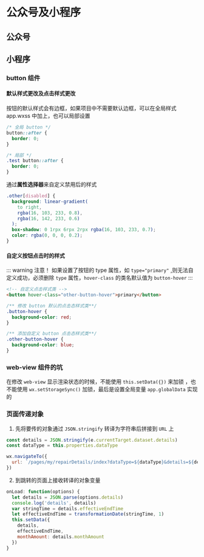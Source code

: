 # 公众号及小程序

## 公众号

## 小程序

### button 组件

#### 默认样式更改及点击样式更改

按钮的默认样式会有边框，如果项目中不需要默认边框，可以在全局样式 app.wxss 中加上，也可以局部设置

```css
/* 全局 button */
button::after {
  border: 0;
}

/* 局部 */
.test button::after {
  border: 0;
}
```

通过**属性选择器**来自定义禁用后的样式

```css
.other[disabled] {
  background: linear-gradient(
    to right,
    rgba(16, 103, 233, 0.8),
    rgba(16, 142, 233, 0.6)
  );
  box-shadow: 0 1rpx 6rpx 2rpx rgba(16, 103, 233, 0.7);
  color: rgba(0, 0, 0, 0.2);
}
```

#### 自定义按钮点击时的样式

::: warning 注意！
如果设置了按钮的 type 属性，如 `type="primary"` ,则无法自定义成功，必须删除 `type` 属性，`hover-class` 的类名默认值为 `button-hover`
:::

```html
<!-- 自定义点击样式类 -->
<button hover-class="other-button-hover">primary</button>
```

```css
/** 修改 button 默认的点击态样式类**/
.button-hover {
  background-color: red;
}

/** 添加自定义 button 点击态样式类**/
.other-button-hover {
  background-color: blue;
}
```

### web-view 组件的坑

在修改 `web-view` 显示渲染状态的时候，不能使用 `this.setData({})` 来加锁 ，也不能使用 `wx.setStorageSync()` 加锁，最后是设置全局变量 `app.globalData` 实现的

### 页面传递对象

1. 先将要传的对象通过 `JSON.stringify` 转译为字符串后拼接到 `URL` 上

```js
const details = JSON.stringify(e.currentTarget.dataset.details)
const dataType = this.properties.dataType

wx.navigateTo({
  url: `/pages/my/repairDetails/index?dataType=${dataType}&details=${details}`
})
```

2. 到跳转的页面上接收转译的对象变量

```js
onLoad: function(options) {
  let details = JSON.parse(options.details)
  console.log('details', details)
  var stringTime = details.effectiveEndTime
  let effectiveEndTime = transformationDate(stringTime, 1)
  this.setData({
    details,
    effectiveEndTime,
    monthAmount: details.monthAmount
  })
}
```
